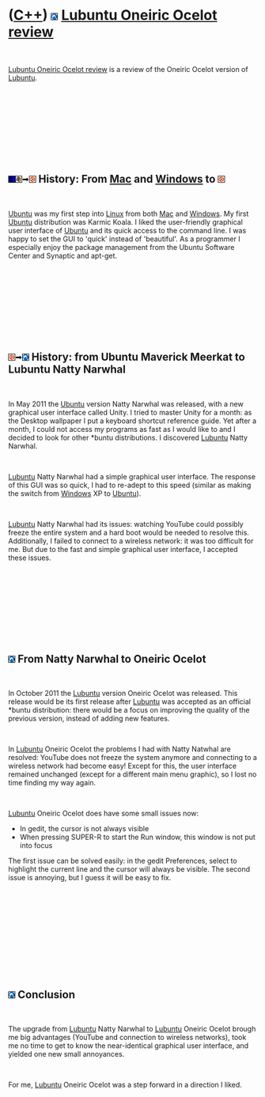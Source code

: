 



 

 

 

 

 

([C++](Cpp.md)) ![Lubuntu](PicLubuntu.png) [Lubuntu Oneiric Ocelot review](CppLubuntuOneiricReview.md)
========================================================================================================

 

[Lubuntu Oneiric Ocelot review](CppLubuntuOneiricReview.md) is a review
of the Oneiric Ocelot version of [Lubuntu](CppLubuntu.md).

 

 

 

 

 

![Mac](PicMac.png)![Windows](PicWindows.png)![to](PicTo.png)![Ubuntu](PicUbuntu.png) History: From [Mac](CppMac.md) and [Windows](CppWindows.md) to ![Ubuntu](PicUbuntu.png)
------------------------------------------------------------------------------------------------------------------------------------------------------------------------------

 

[Ubuntu](CppUbuntu.md) was my first step into [Linux](CppLinux.md)
from both [Mac](CppMac.md) and [Windows](CppWindows.md). My first
[Ubuntu](CppUbuntu.md) distribution was Karmic Koala. I liked the
user-friendly graphical user interface of [Ubuntu](CppUbuntu.md) and
its quick access to the command line. I was happy to set the GUI to
'quick' instead of 'beautiful'. As a programmer I especially enjoy the
package management from the Ubuntu Software Center and Synaptic and
apt-get.

 

 

 

 

 

![Ubuntu](PicUbuntu.png)![to](PicTo.png)![Lubuntu](PicLubuntu.png) History: from Ubuntu Maverick Meerkat to Lubuntu Natty Narwhal
---------------------------------------------------------------------------------------------------------------------------------

 

In May 2011 the [Ubuntu](CppUbuntu.md) version Natty Narwhal was
released, with a new graphical user interface called Unity. I tried to
master Unity for a month: as the Desktop wallpaper I put a keyboard
shortcut reference guide. Yet after a month, I could not access my
programs as fast as I would like to and I decided to look for other
\*buntu distributions. I discovered [Lubuntu](CppLubuntu.md) Natty
Narwhal.

 

[Lubuntu](CppLubuntu.md) Natty Narwhal had a simple graphical user
interface. The response of this GUI was so quick, I had to re-adept to
this speed (similar as making the switch from [Windows](CppWindows.md)
XP to [Ubuntu](CppUbuntu.md)).

 

[Lubuntu](CppLubuntu.md) Natty Narwhal had its issues: watching YouTube
could possibly freeze the entire system and a hard boot would be needed
to resolve this. Additionally, I failed to connect to a wireless
network: it was too difficult for me. But due to the fast and simple
graphical user interface, I accepted these issues.

 

 

 

 

 

![Lubuntu](PicLubuntu.png) From Natty Narwhal to Oneiric Ocelot
---------------------------------------------------------------

 

In October 2011 the [Lubuntu](CppLubuntu.md) version Oneiric Ocelot was
released. This release would be its first release after
[Lubuntu](CppLubuntu.md) was accepted as an official \*buntu
distribution: there would be a focus on improving the quality of the
previous version, instead of adding new features.

 

In [Lubuntu](CppLubuntu.md) Oneiric Ocelot the problems I had with
Natty Natwhal are resolved: YouTube does not freeze the system anymore
and connecting to a wireless network had become easy! Except for this,
the user interface remained unchanged (except for a different main menu
graphic), so I lost no time finding my way again.

 

[Lubuntu](CppLubuntu.md) Oneiric Ocelot does have some small issues
now:

-   In gedit, the cursor is not always visible
-   When pressing SUPER-R to start the Run window, this window is not
    put into focus

The first issue can be solved easily: in the gedit Preferences, select
to highlight the current line and the cursor will always be visible. The
second issue is annoying, but I guess it will be easy to fix.

 

 

 

 

 

 

![Lubuntu](PicLubuntu.png) Conclusion
-------------------------------------

 

The upgrade from [Lubuntu](CppLubuntu.md) Natty Narwhal to
[Lubuntu](CppLubuntu.md) Oneiric Ocelot brough me big advantages
(YouTube and connection to wireless networks), took me no time to get to
know the near-identical graphical user interface, and yielded one new
small annoyances.

 

For me, [Lubuntu](CppLubuntu.md) Oneiric Ocelot was a step forward in a
direction I liked.

 

 

 

 

 





 



